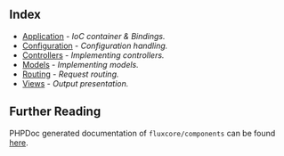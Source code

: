 <div class="huge learn"></div>

Index
-

 * [Application](#/docs/application) - _IoC container & Bindings._
 * [Configuration](#/docs/configuration) - _Configuration handling._
 * [Controllers](#/docs/controllers) - _Implementing controllers._
 * [Models](#/docs/models) - _Implementing models._
 * [Routing](#/docs/routing) - _Request routing._
 * [Views](#/docs/views) - _Output presentation._

Further Reading
-

PHPDoc generated documentation of `fluxcore/components` can be
found <a href="/docs/components/" target="_blank">here</a>.